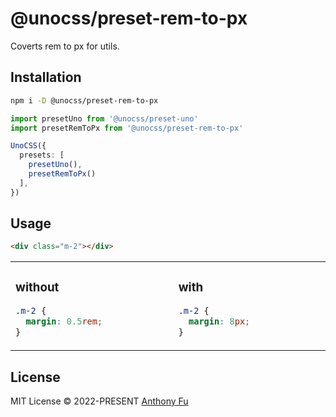 # @unocss/preset-rem-to-px

Coverts rem to px for utils.

## Installation

```bash
npm i -D @unocss/preset-rem-to-px
```

```ts
import presetUno from '@unocss/preset-uno'
import presetRemToPx from '@unocss/preset-rem-to-px'

UnoCSS({
  presets: [
    presetUno(),
    presetRemToPx()
  ],
})
```

## Usage

```html
<div class="m-2"></div>
```

<table><tr><td width="500px" valign="top">

### without

```css
.m-2 {
  margin: 0.5rem;
}
```

</td><td width="500px" valign="top">

### with

```css
.m-2 {
  margin: 8px;
}
```

</td></tr></table>

## License

MIT License &copy; 2022-PRESENT [Anthony Fu](https://github.com/antfu)
